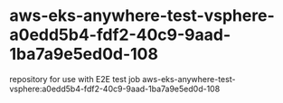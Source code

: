 # aws-eks-anywhere-test-vsphere-a0edd5b4-fdf2-40c9-9aad-1ba7a9e5ed0d-108
repository for use with E2E test job aws-eks-anywhere-test-vsphere:a0edd5b4-fdf2-40c9-9aad-1ba7a9e5ed0d-108
